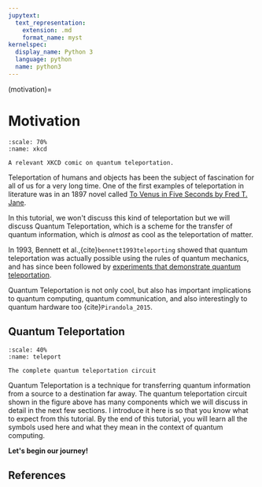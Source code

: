 ```yaml
---
jupytext:
  text_representation:
    extension: .md
    format_name: myst
kernelspec:
  display_name: Python 3
  language: python
  name: python3
---
```


(motivation)=

# Motivation

```{figure} /_static/xkcd.png
:scale: 70%
:name: xkcd 

A relevant XKCD comic on quantum teleportation. 
```

Teleportation of humans and objects has been the subject of fascination for all of us for a very long time. One of the first examples of teleportation in literature was in an 1897 novel called [To Venus in Five Seconds by Fred T. Jane](https://en.wikipedia.org/wiki/To_Venus_in_Five_Seconds).  

In this tutorial, we won't discuss this kind of teleportation but we will discuss Quantum Teleportation, which is a scheme for the transfer of quantum information, which is _almost_ as cool as the teleportation of matter.

In 1993, Bennett et al.,{cite}`bennett1993teleporting` showed that quantum teleportation was actually possible using the rules of quantum mechanics, and has since been followed by [experiments that demonstrate quantum teleportation](https://news.fnal.gov/2020/12/fermilab-and-partners-achieve-sustained-high-fidelity-quantum-teleportation/).

Quantum Teleportation is not only cool, but also has important implications to quantum computing, quantum communication, and also interestingly to quantum hardware too {cite}`Pirandola_2015`. 

## Quantum Teleportation
```{figure} /_static/teleport.png
:scale: 40%
:name: teleport 

The complete quantum teleportation circuit  
```

Quantum Teleportation is a technique for transferring quantum information from a source to a destination far away. The quantum teleportation circuit shown in the figure above has many components which we will discuss in detail in the next few sections. I introduce it here is so that you know what to expect from this tutorial. By the end of this tutorial, you will learn all the symbols used here and what they mean in the context of quantum computing.

**Let's begin our journey!**

## References

```{bibliography} ../_bibliography/references.bib

```